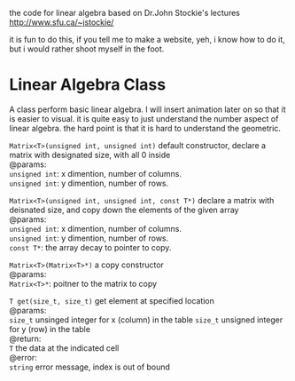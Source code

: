the code for linear algebra based on Dr.John Stockie's lectures
http://www.sfu.ca/~jstockie/

it is fun to do this, if you tell me to make a website, yeh, i know how to do it, but i would rather shoot myself in the foot.
# Linear Algebra Class
A class perform basic linear algebra. I will insert animation later on so that it is easier to visual. it is quite easy to just understand the number aspect of linear algebra. the hard point is that it is hard to understand the geometric.  

`Matrix<T>(unsigned int, unsigned int)` default constructor, declare a matrix with designated size, with all 0 inside  
@params:  
`unsigned int`: x dimention, number of columns.  
`unsigned int`: y dimention, number of rows.  

`Matrix<T>(unsigned int, unsigned int, const T*)` declare a matrix with deisnated size, and copy down the elements of the given array  
@params:  
`unsigned int`: x dimention, number of columns.  
`unsigned int`: y dimention, number of rows.  
`const T*`: the array decay to pointer to copy.

`Matrix<T>(Matrix<T>*)` a copy constructor  
@params:  
`Matrix<T>*`: poitner to the matrix to copy  

`T get(size_t, size_t)` get element at specified location  
@params:  
`size_t` unsinged integer for x (column) in the table
`size_t` unsigned integer for y (row) in the table  
@return:  
`T` the data at the indicated cell  
@error:  
`string` error message, index is out of bound
